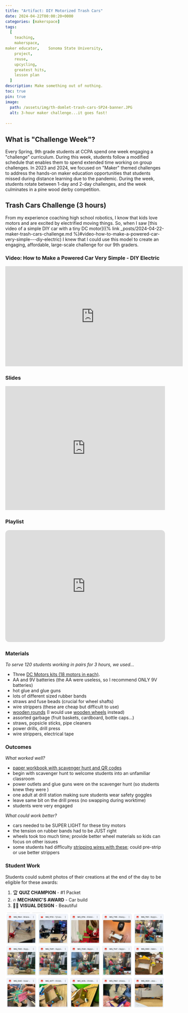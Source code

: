 ```yaml
---
title: "Artifact: DIY Motorized Trash Cars"
date: 2024-04-22T00:00:20+0000
categories: [makerspace]
tags:
  [
    teaching,
    makerspace,
maker educator,    Sonoma State University,
    project,
    reuse,
    upcycling,
    greatest hits,
    lesson plan
  ]
description: Make something out of nothing.
toc: true
pin: true
image:
  path: /assets/img/th-domlet-trash-cars-SP24-banner.JPG
  alt: 3-hour maker challenge...it goes fast!

---
```


## What is "Challenge Week"?

Every Spring, 9th grade students at CCPA spend one week engaging a "challenge" curriculum. During this week, students follow a modified schedule that enables them to spend extended time working on group challenges. In 2023 and 2024, we focused on "Maker" themed challenges to address the hands-on maker education opportunities that students missed during distance learning due to the pandemic. During the week, students rotate between 1-day and 2-day challenges, and the week culminates in a pine wood derby competition.

## Trash Cars Challenge (3 hours)

From my experience coaching high school robotics, I know that kids love motors and are excited by electrified moving things. So, when I saw [this video of a simple DIY car with a tiny DC motor]({% link _posts/2024-04-22-maker-trash-cars-challenge.md %}#video-how-to-make-a-powered-car-very-simple---diy-electric) I knew that I could use this model to create an engaging, affordable, large-scale challenge for our 9th graders.

### Video: How to Make a Powered Car Very Simple - DIY Electric

<iframe width="560" height="315" src="https://www.youtube.com/embed/qymG8w4ZIpE?si=P4Ed8t_NNLqAosdA" title="YouTube video player" frameborder="0" allow="accelerometer; autoplay; clipboard-write; encrypted-media; gyroscope; picture-in-picture; web-share" referrerpolicy="strict-origin-when-cross-origin" allowfullscreen></iframe>

### Slides

<iframe class="slides-container" src="https://docs.google.com/presentation/d/e/2PACX-1vS_hL-kCe8fPcUavT4uOJ_66ABSMdzrhBXWOG3hmqlhmh0jR23fLfz7i7EQ6I7XVremdMINasfmAg9x/embed?start=false&loop=false" frameborder="0" width="100%" height="390" allowfullscreen="true" mozallowfullscreen="true" webkitallowfullscreen="true"></iframe>

### Playlist

<iframe style="border-radius:12px" src="https://open.spotify.com/embed/playlist/0O7fiWVeQbD39pwHo9jUbn?utm_source=generator" width="100%" height="352" frameBorder="0" allowfullscreen="" allow="autoplay; clipboard-write; encrypted-media; fullscreen; picture-in-picture" loading="lazy"></iframe>

### Materials

_To serve 120 students working in pairs for 3 hours, we used..._

- Three [DC Motors kits (18 motors in each)](https://www.walmart.com/ip/18-Set-276PCS-DC-Motor-Kit-Mini-Electric-Circuit-Kit-DIY-Science-Projects-Motors-LED-Light-Vanes-Propeller-AA-Battery-Holder-Plastic-Gears-Electrical/5124711731).
- AA and 9V batteries (the AA were useless, so I recommend ONLY 9V batteries)
- hot glue and glue guns
- lots of different sized rubber bands
- straws and fuse beads (crucial for wheel shafts)
- wire strippers (these are cheap but difficult to use)
- [wooden rounds](https://www.amazon.com/AxeSickle-Unfinished-Projects-Ornaments-Limitations/dp/B01DWK4884/ref=sr_1_19_sspa?crid=204AJMFFLKWWF&dib=eyJ2IjoiMSJ9.Oqe69wG_Un2JsU1khJxGrtBWuww4kGPrEUf5QXFgAJ7p0RfX65n8OfqFrGpEeRXicfMkJd7IDYfCFyvUhc60KMpOYhx3tzUOknYnCv6vl1VlUyJ_-M66izwlii4ZdJdICUyigRid4xPf8cS3Z5B7-kQdAerT0YBorpChw0dn1SRkdvKUH39SMbPGV36E4Ri03W1sooRDEwNiCZdhBTaakMO_u50OM1qI7Y-rYEh8tww4AW37htW40uLNOamJQlCd3A9a-r273rHN3j5pz7c0YV-ZqncqDgXLi_t1C3qvBQw.2lNtUy6peNx8nqD9bN8y35ydRkCWpcyW8rZyCfgwZuU&dib_tag=se&keywords=wooden%2Bcircles%2Bfor%2Bcrafts&qid=1734818634&sprefix=wooden%2Bcirc%2Caps%2C194&sr=8-19-spons&sp_csd=d2lkZ2V0TmFtZT1zcF9tdGY&th=1) (I would use [wooden wheels](https://www.amazon.com/Wooden-Treaded-Perfect-Projects-GNIEMCKIN/dp/B0C5MKVYQL/ref=sr_1_14_sspa?crid=10XP3I2Y3SVUO&dib=eyJ2IjoiMSJ9.W3IYVFCwAZS_Adje2YzL2bawaN78SSGXPDtfna4mQcaRf_6uwLwzdSFz89b0Y6MOhblR941mFGfsIZhrvb3wJLOy1mFObO_ociTcVWqcgyn_CXvKkv4KSuI4J4j9dpE8jl_BAvdq_Q1HAtQ8k816YitLIFPgz_5OZ_S51jggHtZeVAmSb4w44lBBt9wdnhpJUYtQCfUyebKu3fwX_l9idhzz3RISmhlCqg9jBo8iVDmszIWFull8UXlAha5_FEbAyW056rzHln5d0pbwjeuI58EzkKOyD3DaxUrsE-QdSus.P37XcjkSX8MRLrdmVNu5snIpmbhPq2MnTRWfIWshsMg&dib_tag=se&keywords=toy%2Bwheels&qid=1734818700&sprefix=toy%2Bwheels%2Caps%2C190&sr=8-14-spons&sp_csd=d2lkZ2V0TmFtZT1zcF9tdGY&th=1) instead)
- assorted garbage (fruit baskets, cardboard, bottle caps...)
- straws, popsicle sticks, pipe cleaners
- power drills, drill press
- wire strippers, electrical tape

### Outcomes

_What worked well?_

- [paper workbook with scavenger hunt and QR codes](https://docs.google.com/document/d/1csG47c-raoFEUnA-ecDjaA1V2DobzVfk1BjmaQ0t1dY/edit?tab=t.0)
- begin with scavenger hunt to welcome students into an unfamiliar classroom
- power outlets and glue guns were on the scavenger hunt (so students knew they were )
- one adult at drill station making sure students wear safety goggles
- leave same bit on the drill press (no swapping during worktime)
- students were very engaged

_What could work better?_

- cars needed to be SUPER LIGHT for these tiny motors
- the tension on rubber bands had to be JUST right
- wheels took too much time; provide better wheel materials so kids can focus on other issues
- some students had difficulty [stripping wires with these](https://www.amazon.com/dp/B08LTHY9RD/ref=sspa_dk_detail_6?psc=1&pd_rd_i=B08LTHY9RD&pd_rd_w=EH4pR&content-id=amzn1.sym.f2f1cf8f-cab4-44dc-82ba-0ca811fb90cc&pf_rd_p=f2f1cf8f-cab4-44dc-82ba-0ca811fb90cc&pf_rd_r=W9DE796DAKA3CV3WCR2E&pd_rd_wg=jBXRy&pd_rd_r=b46d2c9b-f3ff-4760-83d2-4f6be8fc3816&s=hi&sp_csd=d2lkZ2V0TmFtZT1zcF9kZXRhaWxfdGhlbWF0aWM); could pre-strip or use better strippers

### Student Work

Students could submit photos of their creations at the end of the day to be eligible for these awards:

1. 🏆 **QUIZ CHAMPION** - #1 Packet
1. 🔥 **MECHANIC'S AWARD** - Car build
1. 💅🏼 **VISUAL DESIGN** - Beautiful

![Thumbnails of photos of student cars with names blurred out](/assets/img/maker-educator/trash-cars-SP24-student-submissions.jpg)
